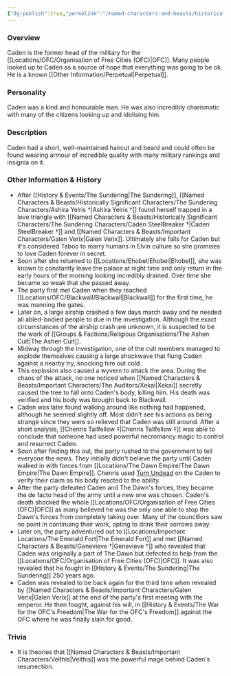 ```yaml
---
{"dg-publish":true,"permalink":"/named-characters-and-beasts/historically-significant-characters/the-sundering-characters/caden-steel-breaker/","tags":["NPC"],"updated":"2025-03-01T21:16:08.950+00:00"}
---
```


### Overview
Caden is the former head of the military for the [[Locations/OFC/Organisation of Free Cities (OFC)\|OFC]]. Many people looked up to Caden as a source of hope that everything was going to be ok. He is a known [[Other Information/Perpetual\|Perpetual]].

### Personality
Caden was a kind and honourable man. He was also incredibly charismatic with many of the citizens looking up and idolising him.  

### Description
Caden had a short, well-maintained haircut and beard and could often be found wearing armour of incredible quality with many military rankings and insignia on it. 

### Other Information & History
- After [[History & Events/The Sundering\|The Sundering]], [[Named Characters & Beasts/Historically Significant  Characters/The Sundering Characters/Ashira Yelris †\|Ashira Yelris †]] found herself trapped in a love triangle with [[Named Characters & Beasts/Historically Significant  Characters/The Sundering Characters/Caden SteelBreaker †\|Caden SteelBreaker †]] and [[Named Characters & Beasts/Important Characters/Galen Verix\|Galen Verix]]. Ultimately she falls for Caden but it's considered Taboo to marry humans in Elvin culture so she promises to love Caden forever in secret.
- Soon after she returned to [[Locations/Ehobel/Ehobel\|Ehobel]], she was known to constantly leave the palace at night time and only return in the early hours of the morning looking incredibly drained. Over time she became so weak that she passed away. 
- The party first met Caden when they reached [[Locations/OFC/Blackwall/Blackwall\|Blackwall]] for the first time, he was manning the gates. 
- Later on, a large airship crashed a few days march away and he needed all abled-bodied people to due in the investigation. Although the exact circumstances of the airship crash are unknown, it is suspected to be the work of [[Groups & Factions/Religious Organisations/The Ashen Cult\|The Ashen Cult]]. 
- Midway through the investigation, one of the cult members managed to explode themselves causing a large shockwave that flung Caden against a nearby try, knocking him out cold. 
- This explosion also caused a wyvern to attack the area. During the chaos of the attack, no one noticed when [[Named Characters & Beasts/Important Characters/The Auditors/Xekai\|Xekai]] secretly caused the tree to fall onto Caden's body, killing him. His death was verified and his body was brought back to Blackwall.
- Caden was later found walking around like nothing had happened, although he seemed slightly off. Most didn't see his actions as being strange since they were so relieved that Caden was still around.  After a short analysis, [[Chenris Tallfellow ‡\|Chenris Tallfellow ‡]] was able to conclude that someone had used powerful necromancy magic to control and resurrect Caden. 
- Soon after finding this out, the party rushed to the government to tell everyone the news. They initially didn't believe the party until Caden walked in with forces from [[Locations/The Dawn Empire/The Dawn Empire\|The Dawn Empire]]. Chenris used [Turn Undead](https://www.dndbeyond.com/forums/dungeons-dragons-discussion/rules-game-mechanics/101287-turn-undead-question?srsltid=AfmBOoqek5ftHkFv7V2UosQg75wp8kgJYrGS_HpYwYvIm21VcnJu-m0G) on the Caden to verify their claim as his body reacted to the ability. 
- After the party defeated Caden and The Dawn's forces, they became the de facto head of the army until a new one was chosen. Caden's death shocked the whole [[Locations/OFC/Organisation of Free Cities (OFC)\|OFC]] as many believed he was the only one able to stop the Dawn's forces from completely taking over. Many of the councillors saw no point in continuing their work, opting to drink their sorrows away.
- Later on, the party adventured out to [[Locations/Important Locations/The Emerald Fort\|The Emerald Fort]] and met [[Named Characters & Beasts/Genevieve †\|Genevieve †]] who revealed that Caden was originally a part of The Dawn but defected to help from the [[Locations/OFC/Organisation of Free Cities (OFC)\|OFC]]. It was also revealed that he fought in [[History & Events/The Sundering\|The Sundering]] 250 years ago.
- Caden was revealed to be back again for the third time when revealed by [[Named Characters & Beasts/Important Characters/Galen Verix\|Galen Verix]] at the end of the party's first meeting with the emperor. He then fought, against his will, in [[History & Events/The War for the OFC's Freedom\|The War for the OFC's Freedom]] against the OFC where he was finally slain for good. 

### Trivia
- It is theories that [[Named Characters & Beasts/Important Characters/Velthis\|Velthis]] was the powerful mage behind Caden's resurrection.